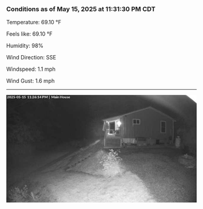 ### Conditions as of May 15, 2025 at 11:31:30 PM CDT 

Temperature: 69.10 &deg;F

Feels like: 69.10 &deg;F

Humidity: 98%

Wind Direction: SSE

Windspeed: 1.1 mph

Wind Gust: 1.6 mph

---

<img src="./images/latest.jpeg"/>

